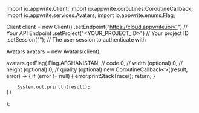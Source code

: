 import io.appwrite.Client;
import io.appwrite.coroutines.CoroutineCallback;
import io.appwrite.services.Avatars;
import io.appwrite.enums.Flag;

Client client = new Client()
    .setEndpoint("https://cloud.appwrite.io/v1") // Your API Endpoint
    .setProject("&lt;YOUR_PROJECT_ID&gt;") // Your project ID
    .setSession(""); // The user session to authenticate with

Avatars avatars = new Avatars(client);

avatars.getFlag(
    Flag.AFGHANISTAN, // code
    0, // width (optional)
    0, // height (optional)
    0, // quality (optional)
    new CoroutineCallback<>((result, error) -> {
        if (error != null) {
            error.printStackTrace();
            return;
        }

        System.out.println(result);
    })
);

